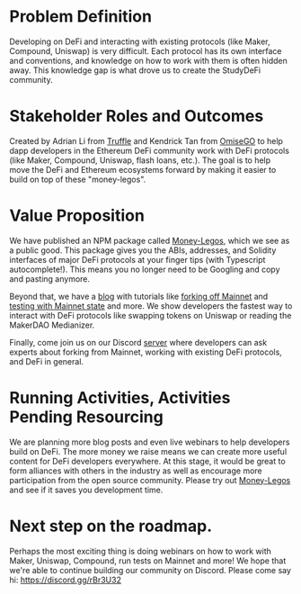 # Problem Definition

Developing on DeFi and interacting with existing protocols (like Maker, Compound, Uniswap) is very difficult. Each protocol has its own interface and conventions, and knowledge on how to work with them is often hidden away. This knowledge gap is what drove us to create the StudyDeFi community.

# Stakeholder Roles and Outcomes

Created by Adrian Li from [Truffle](https://www.trufflesuite.com/) and Kendrick Tan from [OmiseGO](https://omisego.co/) to help dapp developers in the Ethereum DeFi community work with DeFi protocols (like Maker, Compound, Uniswap, flash loans, etc.). The goal is to help move the DeFi and Ethereum ecosystems forward by making it easier to build on top of these "money-legos".

# Value Proposition

We have published an NPM package called [Money-Legos](https://github.com/studydefi/money-legos), which we see as a public good. This package gives you the ABIs, addresses, and Solidity interfaces of major DeFi protocols at your finger tips (with Typescript autocomplete!). This means you no longer need to be Googling and copy and pasting anymore.

Beyond that, we have a [blog](http://studydefi.com/) with tutorials like [forking off Mainnet](https://studydefi.com/forking-off-mainnet/) and [testing with Mainnet state](https://studydefi.com/testing-on-mainnet/) and more. We show developers the fastest way to interact with DeFi protocols like swapping tokens on Uniswap or reading the MakerDAO Medianizer.

Finally, come join us on our Discord [server](discord.gg/rBr3U32) where developers can ask experts about forking from Mainnet, working with existing DeFi protocols, and DeFi in general.

# Running Activities, Activities Pending Resourcing

We are planning more blog posts and even live webinars to help developers build on DeFi. The more money we raise means we can create more useful content for DeFi developers everywhere. At this stage, it would be great to form alliances with others in the industry as well as encourage more participation from the open source community. Please try out [Money-Legos](https://money-legos.studydefi.com/) and see if it saves you development time.

# Next step on the roadmap.

Perhaps the most exciting thing is doing webinars on how to work with Maker, Uniswap, Compound, run tests on Mainnet and more! We hope that we're able to continue building our community on Discord. Please come say hi: https://discord.gg/rBr3U32
